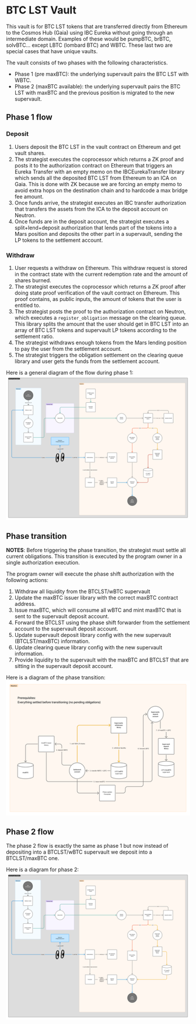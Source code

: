 # BTC LST Vault

This vault is for BTC LST tokens that are transferred directly from Ethereum to the Cosmos Hub (Gaia) using IBC Eureka without going through an intermediate domain. Examples of these would be pumpBTC, brBTC, solvBTC... except LBTC (lombard BTC) and WBTC. These last two are special cases that have unique vaults.

The vault consists of two phases with the following characteristics.

- Phase 1 (pre maxBTC): the underlying supervault pairs the BTC LST with WBTC.
- Phase 2 (maxBTC available): the underlying supervault pairs the BTC LST with maxBTC and the previous position is migrated to the new supervault.

## Phase 1 flow

### Deposit

1. Users deposit the BTC LST in the vault contract on Ethereum and get vault shares.
2. The strategist executes the coprocessor which returns a ZK proof and posts it to the authorization contract on Ethereum that triggers an Eureka Transfer with an empty memo on the IBCEurekaTransfer library which sends all the deposited BTC LST from Ethereum to an ICA on Gaia. This is done with ZK because we are forcing an empty memo to avoid extra hops on the destination chain and to hardcode a max bridge fee amount.
3. Once funds arrive, the strategist executes an IBC transfer authorization that transfers the assets from the ICA to the deposit account on Neutron.
4. Once funds are in the deposit account, the strategist executes a split+lend+deposit authorization that lends part of the tokens into a Mars position and deposits the other part in a supervault, sending the LP tokens to the settlement account.

### Withdraw

1. User requests a withdraw on Ethereum. This withdraw request is stored in the contract state with the current redemption rate and the amount of shares burned.
2. The strategist executes the coprocessor which returns a ZK proof after doing state proof verification of the vault contract on Ethereum. This proof contains, as public inputs, the amount of tokens that the user is entitled to.
3. The strategist posts the proof to the authorization contract on Neutron, which executes a `register_obligation` message on the clearing queue. This library splits the amount that the user should get in BTC LST into an array of BTC LST tokens and supervault LP tokens according to the settlement ratio.
4. The strategist withdraws enough tokens from the Mars lending position to pay the user from the settlement account.
5. The strategist triggers the obligation settlement on the clearing queue library and user gets the funds from the settlement account.

Here is a general diagram of the flow during phase 1:
![Phase 1](images/btc_lst_phase1.png)

## Phase transition

**NOTES**:
Before triggering the phase transition, the strategist must settle all current obligations.
This transition is executed by the program owner in a single authorization execution.

The program owner will execute the phase shift authorization with the following actions:

1. Withdraw all liquidity from the BTCLST/wBTC supervault
2. Update the maxBTC issuer library with the correct maxBTC contract address.
3. Issue maxBTC, which will consume all wBTC and mint maxBTC that is sent to the supervault deposit account.
4. Forward the BTCLST using the phase shift forwarder from the settlement account to the supervault deposit account.
5. Update supervault deposit library config with the new supervault (BTCLST/maxBTC) information.
6. Update clearing queue library config with the new supervault information.
7. Provide liquidity to the supervault with the maxBTC and BTCLST that are sitting in the supervault deposit account.

Here is a diagram of the phase transition:
![Phase transition](images/btc_lst_phase_transition.png)

## Phase 2 flow

The phase 2 flow is exactly the same as phase 1 but now instead of depositing into a BTCLST/wBTC supervault we deposit into a BTCLST/maxBTC one.

Here is a diagram for phase 2:
![Phase 2](images/btc_lst_phase2.png)
